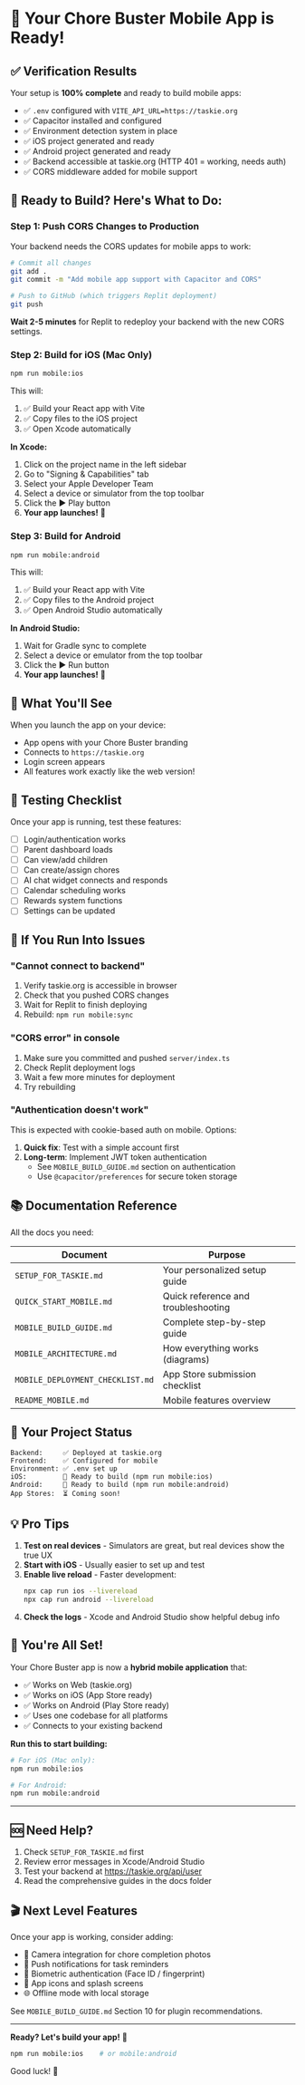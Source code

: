 # 🎉 Your Chore Buster Mobile App is Ready!

## ✅ Verification Results

Your setup is **100% complete** and ready to build mobile apps:

- ✅ `.env` configured with `VITE_API_URL=https://taskie.org`
- ✅ Capacitor installed and configured
- ✅ Environment detection system in place
- ✅ iOS project generated and ready
- ✅ Android project generated and ready
- ✅ Backend accessible at taskie.org (HTTP 401 = working, needs auth)
- ✅ CORS middleware added for mobile support

## 🚀 Ready to Build? Here's What to Do:

### Step 1: Push CORS Changes to Production

Your backend needs the CORS updates for mobile apps to work:

```bash
# Commit all changes
git add .
git commit -m "Add mobile app support with Capacitor and CORS"

# Push to GitHub (which triggers Replit deployment)
git push
```

**Wait 2-5 minutes** for Replit to redeploy your backend with the new CORS settings.

### Step 2: Build for iOS (Mac Only)

```bash
npm run mobile:ios
```

This will:
1. ✅ Build your React app with Vite
2. ✅ Copy files to the iOS project
3. ✅ Open Xcode automatically

**In Xcode:**
1. Click on the project name in the left sidebar
2. Go to "Signing & Capabilities" tab
3. Select your Apple Developer Team
4. Select a device or simulator from the top toolbar
5. Click the ▶️ Play button
6. **Your app launches!** 🎊

### Step 3: Build for Android

```bash
npm run mobile:android
```

This will:
1. ✅ Build your React app with Vite
2. ✅ Copy files to the Android project
3. ✅ Open Android Studio automatically

**In Android Studio:**
1. Wait for Gradle sync to complete
2. Select a device or emulator from the top toolbar
3. Click the ▶️ Run button
4. **Your app launches!** 🎊

## 📱 What You'll See

When you launch the app on your device:
- App opens with your Chore Buster branding
- Connects to `https://taskie.org`
- Login screen appears
- All features work exactly like the web version!

## 🧪 Testing Checklist

Once your app is running, test these features:

- [ ] Login/authentication works
- [ ] Parent dashboard loads
- [ ] Can view/add children
- [ ] Can create/assign chores
- [ ] AI chat widget connects and responds
- [ ] Calendar scheduling works
- [ ] Rewards system functions
- [ ] Settings can be updated

## 🔧 If You Run Into Issues

### "Cannot connect to backend"
1. Verify taskie.org is accessible in browser
2. Check that you pushed CORS changes
3. Wait for Replit to finish deploying
4. Rebuild: `npm run mobile:sync`

### "CORS error" in console
1. Make sure you committed and pushed `server/index.ts`
2. Check Replit deployment logs
3. Wait a few more minutes for deployment
4. Try rebuilding

### "Authentication doesn't work"
This is expected with cookie-based auth on mobile. Options:
1. **Quick fix**: Test with a simple account first
2. **Long-term**: Implement JWT token authentication
   - See `MOBILE_BUILD_GUIDE.md` section on authentication
   - Use `@capacitor/preferences` for secure token storage

## 📚 Documentation Reference

All the docs you need:

| Document | Purpose |
|----------|---------|
| `SETUP_FOR_TASKIE.md` | Your personalized setup guide |
| `QUICK_START_MOBILE.md` | Quick reference and troubleshooting |
| `MOBILE_BUILD_GUIDE.md` | Complete step-by-step guide |
| `MOBILE_ARCHITECTURE.md` | How everything works (diagrams) |
| `MOBILE_DEPLOYMENT_CHECKLIST.md` | App Store submission checklist |
| `README_MOBILE.md` | Mobile features overview |

## 🎯 Your Project Status

```
Backend:     ✅ Deployed at taskie.org
Frontend:    ✅ Configured for mobile
Environment: ✅ .env set up
iOS:         🔄 Ready to build (npm run mobile:ios)
Android:     🔄 Ready to build (npm run mobile:android)
App Stores:  ⏳ Coming soon!
```

## 💡 Pro Tips

1. **Test on real devices** - Simulators are great, but real devices show the true UX
2. **Start with iOS** - Usually easier to set up and test
3. **Enable live reload** - Faster development:
   ```bash
   npx cap run ios --livereload
   npx cap run android --livereload
   ```
4. **Check the logs** - Xcode and Android Studio show helpful debug info

## 🎊 You're All Set!

Your Chore Buster app is now a **hybrid mobile application** that:
- ✅ Works on Web (taskie.org)
- ✅ Works on iOS (App Store ready)
- ✅ Works on Android (Play Store ready)
- ✅ Uses one codebase for all platforms
- ✅ Connects to your existing backend

**Run this to start building:**
```bash
# For iOS (Mac only):
npm run mobile:ios

# For Android:
npm run mobile:android
```

---

## 🆘 Need Help?

1. Check `SETUP_FOR_TASKIE.md` first
2. Review error messages in Xcode/Android Studio
3. Test your backend at https://taskie.org/api/user
4. Read the comprehensive guides in the docs folder

## 🎬 Next Level Features

Once your app is working, consider adding:
- 📸 Camera integration for chore completion photos
- 🔔 Push notifications for task reminders
- 🔐 Biometric authentication (Face ID / fingerprint)
- 📱 App icons and splash screens
- 🌐 Offline mode with local storage

See `MOBILE_BUILD_GUIDE.md` Section 10 for plugin recommendations.

---

**Ready? Let's build your app!** 🚀

```bash
npm run mobile:ios    # or mobile:android
```

Good luck! 🎉
